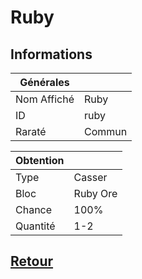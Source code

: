 # Ruby
## Informations

| Générales |  |
| ------ | ------ |
| Nom Affiché | Ruby |
| ID | ruby |
| Raraté | Commun |

| Obtention |  |
| ------ | ------ |
| Type | Casser |
| Bloc | Ruby Ore |
| Chance | 100% |
| Quantité | 1-2 |

## [Retour](https://github.com/SkyCraft78/RPG/blob/master/Menu/Objets.md)

